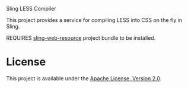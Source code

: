 Sling LESS Compiler

This project provides a service for compiling LESS into CSS on the fly in Sling.

REQUIRES [sling-web-resource](https://github.com/bobpaulin/sling-web-resource) project bundle to be installed.

# License

This project is available under the [Apache License, Version 2.0](http://www.apache.org/licenses/LICENSE-2.0.html).